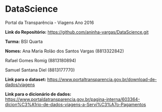# DataScience
Portal da Transparência - Viagens Ano 2016

**Link do Repositório:** https://github.com/aninha-vargas/DataScience.git   

**Turma:** BSI Quarta

**Nomes:** 
Ana Maria Rolão dos Santos Vargas (8813322842)   

Rafael Gomes Romig (8813180894)   

Samuel Santana Diel (8813177770)   


**Link para o dataset:** https://www.portaltransparencia.gov.br/download-de-dados/viagens   

**Link para o dicionário de dados:** https://www.portaldatransparencia.gov.br/pagina-interna/603364-dicion%C3%A1rio-de-dados-viagens-a-Servi%C3%A7o-Pagamentos
